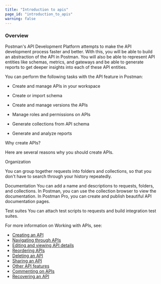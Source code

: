 ```yaml
---
title: "Introduction to apis"
page_id: "introduction_to_apis"
warning: false
---
```



### Overview

Postman's API Development Platform attempts to make the API development process faster and better. With this, you will be able to build an abstraction of the API in Postman. You will also be able to represent API entities like schemas, metrics, and gateways and be able to generate reports to get deeper insights into each of these API entities. 

You can perform the following tasks with the API feature in Postman:

* Create and manage APIs in your workspace

* Create or import schema

* Create and manage versions the APIs

* Manage roles and permissions on APIs

* Generate collections from API schema

* Generate and analyze reports


Why create APIs?

Here are several reasons why you should create APIs.

Organization 

You can group together requests into folders and collections, so that you don't have to search through your history repeatedly.

Documentation
You can add a name and descriptions to requests, folders, and collections. In Postman, you can use the collection browser to view the documentation. In Postman Pro, you can create and publish beautiful API documentation pages.

Test suites
You can attach test scripts to requests and build integration test suites.



For more information on Working with APIs, see:

* [Creating an API](/docs/v6/postman/working_with_apis/managing_apis)
* [Navigating through APIs](/docs/v6/postman/)
* [Editing and viewing API details](/docs/v6/postman/)
* [Reordering APIs](/docs/v6/postman/)
* [Deleting an API](/docs/v6/postman/)
* [Sharing an API](/docs/v6/postman/) 
* [Other API features](/docs/v6/postman/)
* [Commenting on APIs](/docs/v6/postman/)
* [Recovering an API](/docs/v6/postman/)
